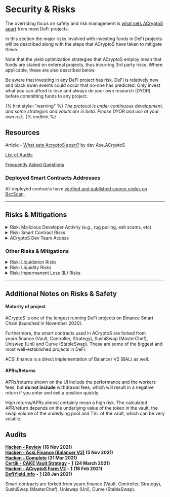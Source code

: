 # Security & Risks

The overriding focus on safety and risk management is [what sets ACryptoS apart](https://medium.com/acryptos/what-sets-acryptos-apart-d6345e2f5d7f) from most DeFi projects.

In this section the major risks involved with investing funds in DeFi projects will be described along with the steps that ACryptoS have taken to mitigate these.

Note that the yield optimization strategies that ACryptoS employ mean that funds are staked on external projects, thus incurring 3rd party risks. Where applicable, these are also described below.

Be aware that investing in any DeFi project has risk. DeFi is relatively new and black swan events could occur that no-one has predicted. Only invest what you can afford to lose and always do your own research (DYOR) before committing funds to any project.

{% hint style="warning" %}
_The protocol is under continuous development, and some strategies and vaults are in beta. Please DYOR and use at your own risk._
{% endhint %}

## Resources

Article - [What sets AcryptoS apart?](https://medium.com/acryptos/what-sets-acryptos-apart-d6345e2f5d7f) by dev Axe.ACryptoS

[List of Audits](security-and-risks.md#audits)

[Frequently Asked Questions](../faq.md)

### Deployed Smart Contracts Addresses

All deployed contracts have [verified and published source codes on BscScan](https://app.acryptos.com/contracts/).

***

## Risks & Mitigations

<details>

<summary>Risk: Malicious Developer Activity (e.g., rug pulling, exit scams, etc)</summary>

This is the risk that developers (or thieves who steal the development keys) could make changes in the code that would allow them to drain funds. This risk applies both to ACryptoS and to the projects that ACryptoS have created vaults for. The risk mitigation actions described below apply only to mitigating the risk of exploit or malicious dev activity to ACyptoS.

#### **Mitigation:**

**Removal of migrator function**

* The migrator function gives the owner of the Masterchef contract the ability to move all funds to another wallet, and thus steal user funds. This function has been removed from ACryptoS contracts

**48-hour timelock**

* This means that there is a 48-hour time period between when code changes are published and when they are deployed. Therefore, if a developer wanted to implement malicious code there would be a 48-hour delay before the code is deployed, thus allowing users time to withdraw their funds.

**Timelock monitor and community bot to monitor changes**

* There is a [timelock monitor](https://unrekt.net/acryptos/timelock.html) and Telegram [timelock monitor bot](https://t.me/acryptos9/59652) so that the community is aware of all upcoming changes and when they will be deployed.

</details>

<details>

<summary>Risk: Smart Contract Risks</summary>

This is the risk that flaws/bugs exist in smart contracts which can lead to a loss of funds either by accident or by malicious exploitation.

As ACryptoS interacts with other projects, there is smart contract risk both in the ACryptoS contracts and in all the contracts which ACryptoS interacts with.

#### **Mitigation:**

**Audits**

ACryptoS has been audited by some of the most respected blockchain/smart contract auditing companies.

No critical, medium or minor findings were raised during the audits. The only findings were informational. The details on the audits can be seen [here](security-and-risks.md#audits).

</details>

<details>

<summary>ACryptoS Dev Team Access</summary>

* ACryptoS Dev Team can control all assets in Vaults behind a 48 hour timelock.
* ACryptoS Dev Team can mint ACS token behind a 48 hour timelock.
* ACryptoS Dev Team can mint ACSI token behind a 48 hour timelock.
* ACryptoS Dev Team can control all reward parameters of ACS Farms behind a 6 hour timelock.
* ACryptoS Dev Team can control all reward parameters of ACSI Farms behind a 6 hour timelock.
* ACryptoS Dev Team can control all fee parameters of StableSwap behind a 72 hour timelock. ACryptoS Dev Team can control destination of StableSwap admin fees.
* ACryptoS Dev Team cannot control assets in Farms.
* ACryptoS Dev Team cannot control assets in StableSwap.

</details>

### Other Risks & Mitigations

<details>

<summary>Risk: Liquidation Risks</summary>

The risk of liquidation is a feature of trading with leverage. Liquidation is a mechanism in which market sell orders are created to exit leveraged positions when the margin requirements are not met.

#### **Mitigation:**

ACryptoS borrows and supplies the same asset so there is no liquidation risk from price. Our Supply-Borrow Leveraged Vaults rebalance on every deposit, withdrawal and harvest. More info on the strategy [here](../products/vaults/single-token-vaults.md).

</details>

<details>

<summary>Risk: Liquidity Risks</summary>

ACryptoS has created vaults which make use of selected lending protocols. With DeFi lending protocols there is the risk of insufficient liquidity meaning it may not be possible to withdrawal funds until liquidity increases. Low liquidity generally occurs when there is peak demand for an asset (such as for BNB during launchpad events). This is, in most cases, a temporary issue as the high borrowing costs will incentivize borrowers to repay and thus increase liquidity.

</details>

<details>

<summary>Risk: Impermanent Loss (IL) Risks</summary>

The risk of impermanent loss is present whenever you provide liquidity to a liquidity pool.

What is means is the (impermanent) loss of funds due to one of the assets in the pool being volatile in relation to the other.

This [article from Binance Academy](https://academy.binance.com/en/articles/impermanent-loss-explained) provides more details on IL

#### **Mitigation:**

To minimize the risk of IL you can choose to yield farm assets which have a high correlation (e.g., stable coin pairs) and avoid volatile pairs.

Note that the risk of IL is offset somewhat by the higher rewards offered for pairs that are more volatile. It is up to you as an investor to decide what strategy you are most comfortable with depending on your risk tolerance.

</details>

***

## Additional Notes on Risks & Safety

#### **Maturity of project**

ACryptoS is one of the longest running DeFi projects on Binance Smart Chain (launched in November 2020).

Furthermore, the smart contracts used in ACryptoS are forked from yearn.finance (Vault, Controller, Strategy), SushiSwap (MasterChef), Uniswap (Uni) and Curve (StableSwap). These are some of the biggest and most well-established projects in DeFi.

ACSI.finance is a direct implementation of Balancer V2 (BAL) as well.

#### **APRs/Returns**

APRs/returns shown on the UI include the performance and the workers fees, but **do not include** withdrawal fees, which will result in a negative return if you enter and exit a position quickly.

High returns/APRs almost certainly mean a high risk. The calculated APR/return depends on the underlying value of the token in the vault, the swap volume of the underlying pool and TVL of the vault, which can be very volatile.

## Audits

[**Hacken - Review**](https://github.com/acryptos/acryptos-protocol/blob/main/audits/20211116-Hacken-Review.pdf) **(16 Nov 2021)**\
[**Hacken - Acsi.Finance (Balancer V2)**](https://github.com/acryptos/acryptos-protocol/blob/main/audits/20211105-Hacken-AcsiFinance-BalancerV2.pdf) **(5 Nov 2021)**\
[**Hacken - Complete**](https://github.com/acryptos/acryptos-protocol/blob/main/audits/20210331-Hacken-Complete.pdf) **(31 Mar 2021)**\
[**Certik - CAKE Vault Strategy**](https://github.com/acryptos/acryptos-protocol/blob/main/audits/20210324-Certik-StrategyACryptoSCakeTokenTokenV2.pdf) **-** [**1**](https://www.certik.org/projects/acryptos) **(24 March 2021)**\
[**Hacken - ACryptoS Farm V2**](https://github.com/acryptos/acryptos-protocol/blob/main/audits/20210218-Hacken-ACryptoSFarmV2.pdf) **-** [**1**](https://hacken.io/wp-content/uploads/2021/02/20210218-Hacken-ACryptoSFarmV2.pdf) **(18 Feb 2021)**\
[**DefiYield.info**](https://github.com/acryptos/acryptos-protocol/blob/main/audits/20210128-defiyield.info.pdf) **-** [**1**](https://defiyield.info/assets/pdf/ACryptoS.pdf) **(28 Jan 2021)**

Smart contracts are forked from yearn.finance (Vault, Controller, Strategy), SushiSwap (MasterChef), Uniswap (Uni), Curve (StableSwap).
